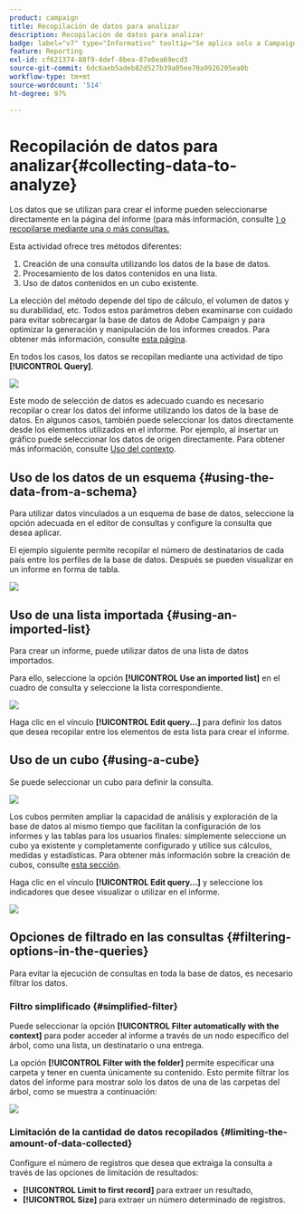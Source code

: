 ```yaml
---
product: campaign
title: Recopilación de datos para analizar
description: Recopilación de datos para analizar
badge: label="v7" type="Informativo" tooltip="Se aplica solo a Campaign Classic v7"
feature: Reporting
exl-id: cf621374-88f9-4def-8bea-87e0ea69ecd3
source-git-commit: 6dc6aeb5adeb82d527b39a05ee70a9926205ea0b
workflow-type: tm+mt
source-wordcount: '514'
ht-degree: 97%

---
```


# Recopilación de datos para analizar{#collecting-data-to-analyze}



Los datos que se utilizan para crear el informe pueden seleccionarse directamente en la página del informe (para más información, consulte [) o recopilarse mediante una o más consultas.](../../reporting/using/using-the-context.md)

Esta actividad ofrece tres métodos diferentes:

1. Creación de una consulta utilizando los datos de la base de datos.
1. Procesamiento de los datos contenidos en una lista.
1. Uso de datos contenidos en un cubo existente.

La elección del método depende del tipo de cálculo, el volumen de datos y su durabilidad, etc. Todos estos parámetros deben examinarse con cuidado para evitar sobrecargar la base de datos de Adobe Campaign y para optimizar la generación y manipulación de los informes creados. Para obtener más información, consulte [esta página](../../reporting/using/best-practices.md#optimizing-report-creation).

En todos los casos, los datos se recopilan mediante una actividad de tipo **[!UICONTROL Query]**.

![](assets/reporting_query_edit.png)

Este modo de selección de datos es adecuado cuando es necesario recopilar o crear los datos del informe utilizando los datos de la base de datos. En algunos casos, también puede seleccionar los datos directamente desde los elementos utilizados en el informe. Por ejemplo, al insertar un gráfico puede seleccionar los datos de origen directamente. Para obtener más información, consulte [Uso del contexto](../../reporting/using/using-the-context.md).

## Uso de los datos de un esquema {#using-the-data-from-a-schema}

Para utilizar datos vinculados a un esquema de base de datos, seleccione la opción adecuada en el editor de consultas y configure la consulta que desea aplicar.

El ejemplo siguiente permite recopilar el número de destinatarios de cada país entre los perfiles de la base de datos. Después se pueden visualizar en un informe en forma de tabla.

![](assets/reporting_query_from_schema.png)

## Uso de una lista importada {#using-an-imported-list}

Para crear un informe, puede utilizar datos de una lista de datos importados.

Para ello, seleccione la opción **[!UICONTROL Use an imported list]** en el cuadro de consulta y seleccione la lista correspondiente.

![](assets/reporting_query_from_list.png)

Haga clic en el vínculo **[!UICONTROL Edit query...]** para definir los datos que desea recopilar entre los elementos de esta lista para crear el informe.

## Uso de un cubo {#using-a-cube}

Se puede seleccionar un cubo para definir la consulta.

![](assets/reporting_query_from_cube.png)

Los cubos permiten ampliar la capacidad de análisis y exploración de la base de datos al mismo tiempo que facilitan la configuración de los informes y las tablas para los usuarios finales: simplemente seleccione un cubo ya existente y completamente configurado y utilice sus cálculos, medidas y estadísticas. Para obtener más información sobre la creación de cubos, consulte [esta sección](../../reporting/using/ac-cubes.md).

Haga clic en el vínculo **[!UICONTROL Edit query...]** y seleccione los indicadores que desee visualizar o utilizar en el informe.

![](assets/reporting_query_from_cube_edit_query.png)

## Opciones de filtrado en las consultas {#filtering-options-in-the-queries}

Para evitar la ejecución de consultas en toda la base de datos, es necesario filtrar los datos.

### Filtro simplificado {#simplified-filter}

Puede seleccionar la opción **[!UICONTROL Filter automatically with the context]** para poder acceder al informe a través de un nodo específico del árbol, como una lista, un destinatario o una entrega.

La opción **[!UICONTROL Filter with the folder]** permite especificar una carpeta y tener en cuenta únicamente su contenido. Esto permite filtrar los datos del informe para mostrar solo los datos de una de las carpetas del árbol, como se muestra a continuación:

![](assets/reporting_control_folder.png)

### Limitación de la cantidad de datos recopilados {#limiting-the-amount-of-data-collected}

Configure el número de registros que desea que extraiga la consulta a través de las opciones de limitación de resultados:

* **[!UICONTROL Limit to first record]** para extraer un resultado,
* **[!UICONTROL Size]** para extraer un número determinado de registros.
